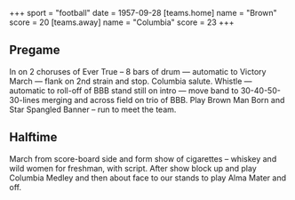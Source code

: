 +++
sport = "football"
date = 1957-09-28
[teams.home]
name = "Brown"
score = 20
[teams.away]
name = "Columbia"
score = 23
+++

## Pregame

In on 2 choruses of Ever True – 8 bars of drum — automatic to Victory March — flank on 2nd strain and stop. Columbia salute. Whistle — automatic to roll-off of BBB stand still on intro — move band to 30-40-50-30-lines merging and across field on trio of BBB. Play Brown Man Born and Star Spangled Banner – run to meet the team.

## Halftime

March from score-board side and form show of cigarettes – whiskey and wild women for freshman, with script. After show block up and play Columbia Medley and then about face to our stands to play Alma Mater and off.
